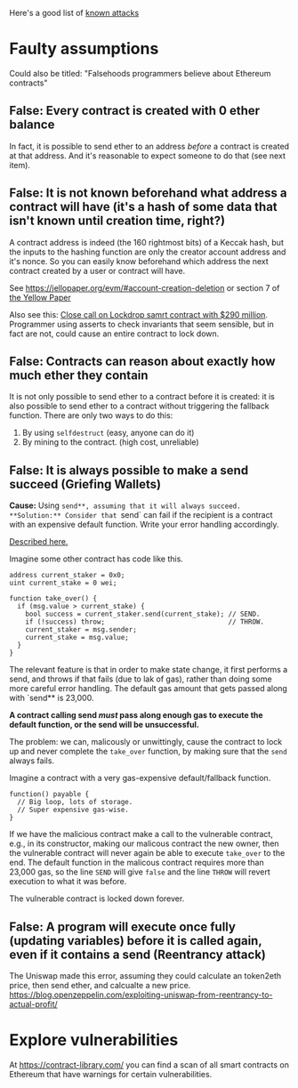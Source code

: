Here's a good list of [known attacks](https://consensys.github.io/smart-contract-best-practices/known_attacks/)

Faulty assumptions
==================

Could also be titled: "Falsehoods programmers believe about Ethereum contracts"

False: Every contract is created with 0 ether balance
-----------------------------------------------------

In fact, it is possible to send ether to an address *before* a contract is created at that address. And it's reasonable to expect someone to do that (see next item).

False: It is not known beforehand what address a contract will have (it's a hash of some data that isn't known until creation time, right?)
-------------------------------------------------------------------------------------------------------------------------------------------

A contract address is indeed (the 160 rightmost bits) of a Keccak hash, but the inputs to the hashing function are only the creator account address and it's nonce. So you can easily know beforehand which address the next contract created by a user or contract will have.

See https://jellopaper.org/evm/#account-creation-deletion or section 7 of [the Yellow Paper](https://ethereum.github.io/yellowpaper/paper.pdf)

Also see this: [Close call on Lockdrop samrt contract with $290 million](https://medium.com/@nmcl/gridlock-a-smart-contract-bug-73b8310608a9). Programmer using asserts to check invariants that seem sensible, but in fact are not, could cause an entire contract to lock down.

False: Contracts can reason about exactly how much ether they contain
---------------------------------------------------------------------

It is not only possible to send ether to a contract before it is created: it is also possible to send ether to a contract without triggering the fallback function.
There are only two ways to do this:
1. By using `selfdestruct` (easy, anyone can do it)
2. By mining to the contract. (high cost, unreliable)

False: It is always possible to make a send succeed (Griefing Wallets)
----------------------------------------------------------------------

**Cause:** Using `send**, assuming that it will always succeed.
**Solution:** Consider that `send` can fail if the recipient is a contract with an expensive default function. Write your error handling accordingly.

[Described here.](https://vessenes.com/ethereum-griefing-wallets-send-w-throw-considered-harmful/)

Imagine some other contract has code like this.

```sol
address current_staker = 0x0;
uint current_stake = 0 wei;

function take_over() {
  if (msg.value > current_stake) {
    bool success = current_staker.send(current_stake); // SEND.
    if (!success) throw;                               // THROW.
    current_staker = msg.sender;
    current_stake = msg.value;
  }
}
```

The relevant feature is that in order to make state change, it first performs a send, and throws if that fails (due to lak of gas), rather than doing some more careful error handling. The default gas amount that gets passed along with `send** is 23,000. 

**A contract calling send _must_ pass along enough gas to execute the default function, or the send will be unsuccessful.**

The problem: we can, malicously or unwittingly, cause the contract to lock up and never complete the `take_over` function, by making sure that the `send` always fails.

Imagine a contract with a very gas-expensive default/fallback function.

```sol
function() payable {
  // Big loop, lots of storage.
  // Super expensive gas-wise.
}
```

If we have the malicious contract make a call to the vulnerable contract, e.g., in its constructor, making our malicous contract the new owner, then the vulnerable contract will never again be able to execute `take_over` to the end. The default function in the malicous contract requires more than 23,000 gas, so the line `SEND` will give `false` and the line `THROW` will revert execution to what it was before.

The vulnerable contract is locked down forever.

False: A program will execute once fully (updating variables) before it is called again, even if it contains a send (Reentrancy attack)
---------------------------------------------------------------------------------------------------------------------------------------

The Uniswap made this error, assuming they could calculate an token2eth price, then send ether, and calcualte a new price.
https://blog.openzeppelin.com/exploiting-uniswap-from-reentrancy-to-actual-profit/

Explore vulnerabilities
=======================

At <https://contract-library.com/> you can find a scan of all smart contracts on Ethereum that have warnings for certain vulnerabilities.

